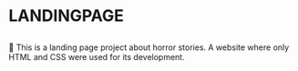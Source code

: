 # LANDINGPAGE
##
:seedling: This is a landing page project about horror stories. A website where only HTML and CSS were used for its development.
